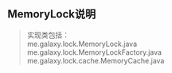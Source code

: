 MemoryLock说明
--
> 实现类包括：<br>
me.galaxy.lock.MemoryLock.java<br>
me.galaxy.lock.MemoryLockFactory.java<br>
me.galaxy.lock.cache.MemoryCache.java

